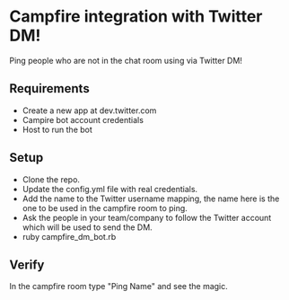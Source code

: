 Campfire integration with Twitter DM!
=========

Ping people who are not in the chat room using via Twitter DM!

Requirements
---

  - Create a new app at dev.twitter.com
  - Campire bot account credentials
  - Host to run the bot

Setup
---
  - Clone the repo. 
  - Update the config.yml file with real credentials.
  - Add the name to the Twitter username mapping, the name here is the one to be used in the campfire room to ping. 
  - Ask the people in your team/company to follow the Twitter account which will be used to send the DM. 
  - ruby campfire_dm_bot.rb
  
Verify
--- 
In the campfire room type "Ping Name" and see the magic.
